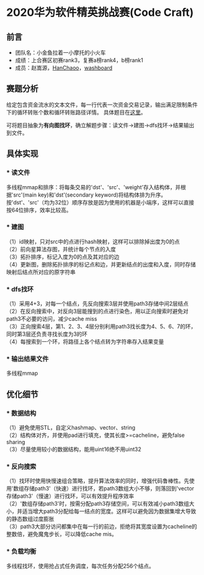 # 2020华为软件精英挑战赛(Code Craft)

## 前言
* 团队名：小金鱼拉着一小摩托的小火车
* 成绩：上合赛区初赛rank3，复赛a榜rank4，b榜rank1
* 成员：赵嵩源，[HanChaoo](github.com/HanChaoo)，[washboard](github.com/washboard)


## 赛题分析
给定包含资金流水的文本文件，每一行代表一次资金交易记录，输出满足限制条件下的循环转账个数和循环转账路径详情。
具体题目在[这里](https://github.com/HanChaoo/CodeCraft2020/tree/master/%E8%B5%9B%E9%A2%98)。

可将题目抽象为**有向图找环**，确立解题步骤：读文件->建图->dfs找环->结果输出到文件。


## 具体实现
### * 读文件
多线程mmap和排序：将每条交易的'dst'、'src'、'weight'存入结构体，并根据'src'(main key)和'dst'(secondary keyword)将结构体排为升序。<br>
按'dst'、'src'（均为32位）顺序存放是因为使用的机器是小端序，这样可以直接按64位排序，效率比较高。<br>

### * 建图
（1）id映射，只对src中的点进行hash映射，这样可以排除掉出度为0的点<br>
（2）前向星算法存图，并统计每个节点的入度<br>
（3）拓扑排序，标记入度为0的点及其对应的边<br>
（4）更新图，删除拓扑排序的标记点和边，并更新结点的出度和入度，同时存储映射后结点所对应的原字符串<br>

### * dfs找环
（1）采用4+3，对每一个结点，先反向搜索3层并使用path3存储中间2层结点<br>
（2）在反向搜索中，对反向3层能搜到的点进行染色，用以正向搜索时避免对path3不必要的访问，减少cache miss<br>
（3）正向搜索4层，第1、2、3、4层分别利用path3找长度为4、5、6、7的环，同时第3层还负责寻找长度为3的环<br>
（4）每搜索到一个环，将路径上各个结点转为字符串存入结果变量<br>

### * 输出结果文件
多线程mmap<br>


## 优化细节
### * 数据结构
（1）避免使用STL，自定义hashmap、vector、string<br>
（2）结构体对齐，并使用pad进行填充，使其长度>=cacheline，避免false sharing<br>
（3）尽量使用较小的数据结构，能用uint16绝不用uint32<br>

### * 反向搜索
（1）找环时使用快慢速组合策略，提升算法效率的同时，增强代码鲁棒性。先使用'数组存储path3'（快速）进行找环，若path3数组大小不够，则落回到'vector存储path3'（慢速）进行找环，可以有效提升程序效率<br>
（2）'数组存储path3'时，按需分配path3存储空间，可以有效减小path3数组大小，并适当增大path3分配给每一结点的宽度。这样可以避免因为数据集增大导致的静态数组过度膨胀<br>
（3）path3大部分访问都集中在每一行的前边，拒绝将其宽度设置为cacheline的整数倍，避免魔鬼步长，可以降低cache mis。<br>

### * 负载均衡
多线程找环，使用抢占式任务调度，每次任务分配256个结点。<br>



